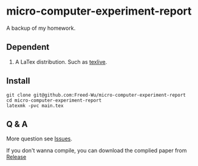micro-computer-experiment-report
=================================

A backup of my homework.

Dependent
---------

1.  A LaTex distribution. Such as [texlive].

Install
-------

``` {.zsh}
git clone git@github.com:Freed-Wu/micro-computer-experiment-report
cd micro-computer-experiment-report
latexmk -pvc main.tex
```

Q & A
-----

More question see [Issues].

If you don't wanna compile, you can download the complied paper from
[Release]

  [texlive]: https://github.com/TeX-Live/texlive-source
  [Issues]: https://github.com/Freed-Wu/micro-computer-experiment-report/issues
  [Release]: https://github.com/Freed-Wu/micro-computer-experiment-report/releases/

